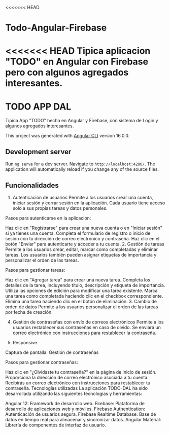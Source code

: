 <<<<<<< HEAD
# Todo-Angular-Firebase
<<<<<<< HEAD
Tipica aplicacion "TODO" en Angular con Firebase pero con algunos agregados interesantes.
=======
# TODO APP DAL
Típica App "TODO" hecha en Angular y Firebase, con sistema de Login y algunos agregados interesantes.

This project was generated with [Angular CLI](https://github.com/angular/angular-cli) version 16.0.0.

## Development server

Run `ng serve` for a dev server. Navigate to `http://localhost:4200/`. The application will automatically reload if you change any of the source files.

## Funcionalidades
1. Autenticación de usuarios
Permite a los usuarios crear una cuenta, iniciar sesión y cerrar sesión en la aplicación. Cada usuario tiene acceso solo a sus propias tareas y datos personales.

Pasos para autenticarse en la aplicación:

Haz clic en "Registrarse" para crear una nueva cuenta o en "Iniciar sesión" si ya tienes una cuenta.
Completa el formulario de registro o inicio de sesión con tu dirección de correo electrónico y contraseña.
Haz clic en el botón "Enviar" para autenticarte y acceder a tu cuenta.
2. Gestión de tareas
Permite a los usuarios crear, editar, marcar como completadas y eliminar tareas. Los usuarios también pueden asignar etiquetas de importancia y personalizar el orden de las tareas.

Pasos para gestionar tareas:

Haz clic en "Agregar tarea" para crear una nueva tarea.
Completa los detalles de la tarea, incluyendo título, descripción y etiqueta de importancia.
Utiliza las opciones de edición para modificar una tarea existente.
Marca una tarea como completada haciendo clic en el checkbox correspondiente.
Elimina una tarea haciendo clic en el botón de eliminación.
3. Cambio de orden de datos
Permite a los usuarios personalizar el orden de las tareas  por fecha de creación.

4. Gestión de contraseñas con envío de correos electrónicos
Permite a los usuarios restablecer sus contraseñas en caso de olvido. Se enviará un correo electrónico con instrucciones para restablecer la contraseña.

5. Responsive.

Captura de pantalla: Gestión de contraseñas

Pasos para gestionar contraseñas:

Haz clic en "¿Olvidaste tu contraseña?" en la página de inicio de sesión.
Proporciona la dirección de correo electrónico asociada a tu cuenta.
Recibirás un correo electrónico con instrucciones para restablecer tu contraseña.
Tecnologías utilizadas
La aplicación TODO-DAL ha sido desarrollada utilizando las siguientes tecnologías y herramientas:

Angular 12: Framework de desarrollo web.
Firebase: Plataforma de desarrollo de aplicaciones web y móviles.
Firebase Authentication: Autenticación de usuarios segura.
Firebase Realtime Database: Base de datos en tiempo real para almacenar y sincronizar datos.
Angular Material: Librería de componentes de interfaz de usuario.


